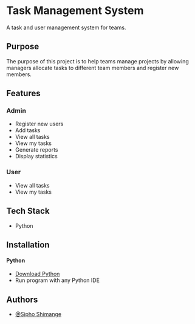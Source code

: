 
# Task Management System

A task and user management system for teams.

## Purpose
The purpose of this project is to help teams manage projects by allowing managers allocate
tasks to different team members and register new members.

## Features
### Admin
- Register new users
- Add tasks
- View all tasks
- View my tasks
- Generate reports
- Display statistics

### User
- View all tasks
- View my tasks


## Tech Stack

* Python


## Installation

#### Python
* [Download Python](https://www.python.org/downloads/)
* Run program with any Python IDE
    
## Authors

- [@Sipho Shimange](https://github.com/SiphoGit)

